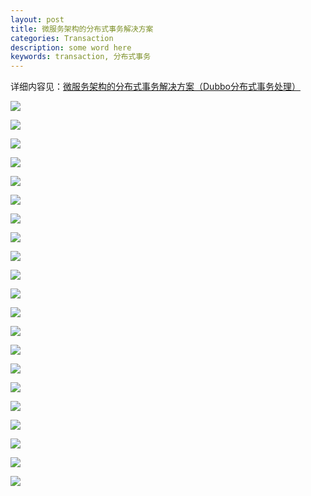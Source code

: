 ```yaml
---
layout: post
title: 微服务架构的分布式事务解决方案
categories: Transaction
description: some word here
keywords: transaction, 分布式事务
---
```


详细内容见：[微服务架构的分布式事务解决方案（Dubbo分布式事务处理）](http://www.roncoo.com/course/view/7ae3d7eddc4742f78b0548aa8bd9ccdb)



![](https://github.com/zhangjinmiao/zhangjinmiao.github.io/raw/master/assets/images/2018/sw/1.png)

![](https://github.com/zhangjinmiao/zhangjinmiao.github.io/raw/master/assets/images/2018/sw/2.png)

![](https://github.com/zhangjinmiao/zhangjinmiao.github.io/raw/master/assets/images/2018/sw/3.png)

![](https://github.com/zhangjinmiao/zhangjinmiao.github.io/raw/master/assets/images/2018/sw/4.png)

![](https://github.com/zhangjinmiao/zhangjinmiao.github.io/raw/master/assets/images/2018/sw/5.png)

![](https://github.com/zhangjinmiao/zhangjinmiao.github.io/raw/master/assets/images/2018/sw/6.png)

![](https://github.com/zhangjinmiao/zhangjinmiao.github.io/raw/master/assets/images/2018/sw/7.png)

![](https://github.com/zhangjinmiao/zhangjinmiao.github.io/raw/master/assets/images/2018/sw/8.png)

![](https://github.com/zhangjinmiao/zhangjinmiao.github.io/raw/master/assets/images/2018/sw/9.png)

![](https://github.com/zhangjinmiao/zhangjinmiao.github.io/raw/master/assets/images/2018/sw/10.png)

![](https://github.com/zhangjinmiao/zhangjinmiao.github.io/raw/master/assets/images/2018/sw/11.png)

![](https://github.com/zhangjinmiao/zhangjinmiao.github.io/raw/master/assets/images/2018/sw/12.png)

![](https://github.com/zhangjinmiao/zhangjinmiao.github.io/raw/master/assets/images/2018/sw/13.png)

![](https://github.com/zhangjinmiao/zhangjinmiao.github.io/raw/master/assets/images/2018/sw/14.png)

![](https://github.com/zhangjinmiao/zhangjinmiao.github.io/raw/master/assets/images/2018/sw/15.png)

![](https://github.com/zhangjinmiao/zhangjinmiao.github.io/raw/master/assets/images/2018/sw/16.png)

![](https://github.com/zhangjinmiao/zhangjinmiao.github.io/raw/master/assets/images/2018/sw/17.png)

![](https://github.com/zhangjinmiao/zhangjinmiao.github.io/raw/master/assets/images/2018/sw/18.png)

![](https://github.com/zhangjinmiao/zhangjinmiao.github.io/raw/master/assets/images/2018/sw/19.png)

![](https://github.com/zhangjinmiao/zhangjinmiao.github.io/raw/master/assets/images/2018/sw/20.png)

![](https://github.com/zhangjinmiao/zhangjinmiao.github.io/raw/master/assets/images/2018/sw/21.png)